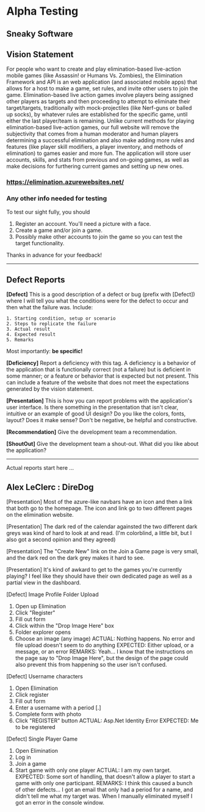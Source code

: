 # Alpha Testing

## Sneaky Software

## Vision Statement
For people who want to create and play elimination-based live-action mobile games (like Assassin! or Humans Vs. Zombies), the Elimination Framework and API is an web application (and associated mobile apps) that allows for a host to make a game, set rules, and invite other users to join the game. Elimination-based live action games involve players being assigned other players as targets and then proceeding to attempt to eliminate their target/targets, traditionally with mock-projectiles (like Nerf-guns or balled up socks), by whatever rules are established for the specific game, until either the last player/team is remaining. Unlike current methods for playing elimination-based live-action games, our full website will remove the subjectivity that comes from a human moderator and human players determining a successful elimination and also make adding more rules and features (like player skill modifiers, a player inventory, and methods of elimination) to games easier and more fun. The application will store user accounts, skills, and stats from previous and on-going games, as well as make decisions for furthering current games and setting up new ones.

### https://elimination.azurewebsites.net/

### Any other info needed for testing
To test our sight fully, you should
1) Register an account. You'll need a picture with a face.
2) Create a game and/or join a game.
3) Possibly make other accounts to join the game so you can test the target functionality.

Thanks in advance for your feedback!

---
## Defect Reports

__[Defect]__ This is a good description of a defect or bug (prefix with [Defect]) where I will tell you what the conditions were for the defect to occur and then what the failure was.  Include:

    1. Starting condition, setup or scenario
    2. Steps to replicate the failure
    3. Actual result
    4. Expected result
    5. Remarks
    
Most importantly: __be specific!__

__[Deficiency]__ Report a deficiency with this tag.  A deficiency is a behavior of the application that is functionally correct (not a failure) but is deficient in some manner; or a feature or behavior that is expected but not present.  This can include a feature of the website that does not meet the expectations generated by the vision statement.

__[Presentation]__ This is how you can report problems with the application's user interface.  Is there something in the presentation that isn't clear, intuitive or an example of good UI design?  Do you like the colors, fonts, layout?  Does it make sense?  Don't be negative, be helpful and constructive.

__[Recommendation]__ Give the development team a recommendation.

__[ShoutOut]__ Give the development team a shout-out.  What did you like about the application?

---
Actual reports start here ...

## Alex LeClerc : DireDog

[Presentation] Most of the azure-like navbars have an icon and then a link that both go to the homepage. The icon and link go to two different pages on the elimination website.

[Presentation] The dark red of the calendar againsted the two different dark greys was kind of hard to look at and read. (I'm colorblind, a little bit, but I also got a second opinion and they agreed)

[Presentation] The "Create New" link on the Join a Game page is very small, and the dark red on the dark grey makes it hard to see.

[Presentation] It's kind of awkard to get to the games you're currently playing? I feel like they should have their own dedicated page as well as a partial view in the dashboard.

[Defect] Image Profile Folder Upload
1. Open up Elimination
2. Click "Register"
4. Fill out form
5. Click within the "Drop Image Here" box
6. Folder explorer opens
7. Choose an image (any image)
ACTUAL: Nothing happens. No error and file upload doesn't seem to do anything
EXPECTED: Either upload, or a message, or an error
REMARKS: Yeah... I know that the instructions on the page say to "Drop Image Here", but the design of the page could also prevent this from happening so the user isn't confused.

[Defect] Username characters
1. Open Elimination
2. Click register
3. Fill out form
4. Enter a username with a period [.]
5. Complete form with photo
6. Click "REGISTER" button
ACTUAL: Asp.Net Identity Error
EXPECTED: Me to be registered


[Defect] Single Player Game
1. Open Elimination 
2. Log in
3. Join a game
4. Start game with only one player
ACTUAL: I am my own target.
EXPECTED: Some sort of handling, that doesn't allow a player to start a game with only one participant.
REMARKS: I think this caused a bunch of other defects... I got an email that only had a period for a name, and didn't tell me what my target was. When I manually eliminated myself I got an error in the console window.